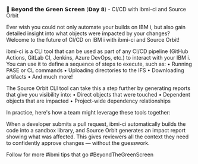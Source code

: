 🤖 𝗕𝗲𝘆𝗼𝗻𝗱 𝘁𝗵𝗲 𝗚𝗿𝗲𝗲𝗻 𝗦𝗰𝗿𝗲𝗲𝗻 (𝗗𝗮𝘆 𝟴) - CI/CD with ibmi-ci and Source Orbit

Ever wish you could not only automate your builds on IBM i, but also gain detailed insight into what objects were impacted by your changes? Welcome to the future of CI/CD on IBM i with ibmi-ci and Source Orbit!

ibmi-ci is a CLI tool that can be used as part of any CI/CD pipeline (GitHub Actions, GitLab CI, Jenkins, Azure DevOps, etc.) to interact with your IBM i. You can use it to define a sequence of steps to execute, such as:
  • Running PASE or CL commands
  • Uploading directories to the IFS
  • Downloading artifacts
  • And much more!

The Source Orbit CLI tool can take this a step further by generating reports that give you visibility into:
  • Direct objects that were touched
  • Dependent objects that are impacted
  • Project-wide dependency relationships

In practice, here's how a team might leverage these tools together:

When a developer submits a pull request, ibmi-ci automatically builds the code into a sandbox library, and Source Orbit generates an impact report showing what was affected. This gives reviewers all the context they need to confidently approve changes — without the guesswork.

Follow for more #ibmi tips that go #BeyondTheGreenScreen